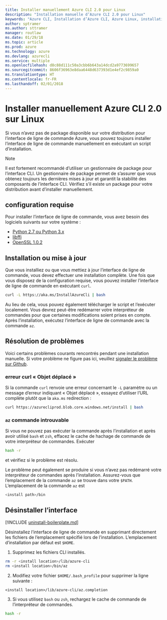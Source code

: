 ```yaml
---
title: Installer manuellement Azure CLI 2.0 pour Linux
description: "Installation manuelle d’Azure CLI 2.0 pour Linux"
keywords: "Azure CLI, Installation d’Azure CLI, Azure Linux, installation Azure Linux"
author: sptramer
ms.author: sttramer
manager: routlaw
ms.date: 01/29/18
ms.topic: article
ms.prod: azure
ms.technology: azure
ms.devlang: azurecli
ms.service: multiple
ms.openlocfilehash: d8c88d111c50a3cbb6b643a14dcd2a9773699657
ms.sourcegitcommit: 8606f36963e8daa6448d637393d1e4ef2c9859a0
ms.translationtype: HT
ms.contentlocale: fr-FR
ms.lasthandoff: 02/01/2018
---
```

# <a name="install-azure-cli-20-on-linux-manually"></a>Installer manuellement Azure CLI 2.0 sur Linux

Si vous n’avez pas de package disponible sur votre distribution pour l’interface de ligne de commande Azure, vous pouvez toujours installer l’interface de ligne de commande manuellement en exécutant un script d’installation.

> [!NOTE]
> Il est fortement recommandé d’utiliser un gestionnaire de package pour l’interface CLI. Un gestionnaire de package permet de s’assurer que vous obtenez toujours les dernières mises à jour et garantit la stabilité des composants de l’interface CLI. Vérifiez s’il existe un package pour votre distribution avant d’installer manuellement.

## <a name="prerequisites"></a>configuration requise

Pour installer l’interface de ligne de commande, vous avez besoin des logiciels suivants sur votre système :

* [Python 2.7 ou Python 3.x](https://www.python.org/downloads/)
* [libffi](https://sourceware.org/libffi/)
* [OpenSSL 1.0.2](https://www.openssl.org/source/)

## <a name="install-or-update"></a>Installation ou mise à jour 

Que vous installiez ou que vous mettiez à jour l’interface de ligne de commande, vous devez effectuer une installation complète. Une fois que vous disposez de la configuration requise, vous pouvez installer l’interface de ligne de commande en exécutant `curl`.

```bash
curl -L https://aka.ms/InstallAzureCli | bash
```

Au lieu de cela, vous pouvez également télécharger le script et l’exécuter localement. Vous devrez peut-être redémarrer votre interpréteur de commandes pour que certaines modifications soient prises en compte. Après l’installation, exécutez l’interface de ligne de commande avec la commande `az`.

## <a name="troubleshooting"></a>Résolution de problèmes

Voici certains problèmes courants rencontrés pendant une installation manuelle. Si votre problème ne figure pas ici, veuillez [signaler le problème sur Github](https://github.com/Azure/azure-cli/issues).
### <a name="curl-object-moved-error"></a>erreur curl « Objet déplacé »

Si la commande `curl` renvoie une erreur concernant le `-L` paramètre ou un message d’erreur indiquant « Objet déplacé », essayez d’utiliser l’URL complète plutôt que la `aka.ms` redirection :

```bash
curl https://azurecliprod.blob.core.windows.net/install | bash
```

### <a name="az-command-not-found"></a>`az` commande introuvable

Si vous ne pouvez pas exécuter la commande après l’installation et après avoir utilisé `bash` et `zsh`, effacez le cache de hachage de commande de votre interpréteur de commandes. Exécuter

```bash
hash -r
```

et vérifiez si le problème est résolu.

Le problème peut également se produire si vous n’avez pas redémarré votre interpréteur de commandes après l’installation. Assurez-vous que l’emplacement de la commande `az` se trouve dans votre `$PATH`. L’emplacement de la commande `az` est

```bash
<install path>/bin
```

## <a name="uninstall"></a>Désinstaller l’interface

[!INCLUDE [uninstall-boilerplate.md](includes/uninstall-boilerplate.md)]

Désinstallez l’interface de ligne de commande en supprimant directement les fichiers de l’emplacement spécifié lors de l’installation. L’emplacement d’installation par défaut est `$HOME`.

1. Supprimez les fichiers CLI installés.
  
  ```bash
  rm -r <install location>/lib/azure-cli
  rm <install location>/bin/az
  ```
2. Modifiez votre fichier `$HOME/.bash_profile` pour supprimer la ligne suivante :
  
  ```
  <install location>/lib/azure-cli/az.completion
  ```

3. Si vous utilisez `bash` ou `zsh`, rechargez le cache de commande de l’interpréteur de commandes.
  
  ```bash
  hash -r
  ```
